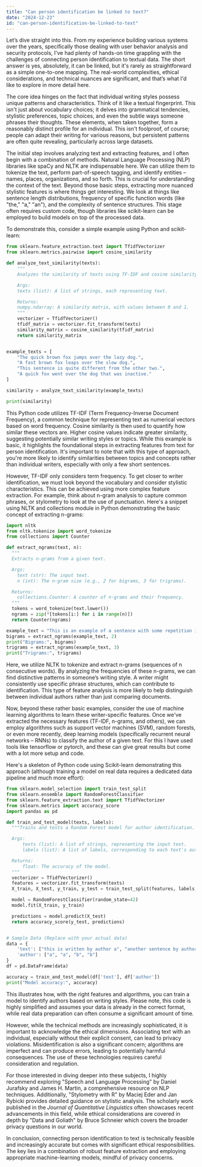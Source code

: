 ```yaml
---
title: "Can person identification be linked to text?"
date: "2024-12-23"
id: "can-person-identification-be-linked-to-text"
---
```


Let’s dive straight into this. From my experience building various systems over the years, specifically those dealing with user behavior analysis and security protocols, I've had plenty of hands-on time grappling with the challenges of connecting person identification to textual data. The short answer is yes, absolutely, it can be linked, but it's rarely as straightforward as a simple one-to-one mapping. The real-world complexities, ethical considerations, and technical nuances are significant, and that’s what I'd like to explore in more detail here.

The core idea hinges on the fact that individual writing styles possess unique patterns and characteristics. Think of it like a textual fingerprint. This isn't just about vocabulary choices; it delves into grammatical tendencies, stylistic preferences, topic choices, and even the subtle ways someone phrases their thoughts. These elements, when taken together, form a reasonably distinct profile for an individual. This isn't foolproof, of course; people can adapt their writing for various reasons, but persistent patterns are often quite revealing, particularly across large datasets.

The initial step involves analyzing text and extracting features, and I often begin with a combination of methods. Natural Language Processing (NLP) libraries like spaCy and NLTK are indispensable here. We can utilize them to tokenize the text, perform part-of-speech tagging, and identify entities – names, places, organizations, and so forth. This is crucial for understanding the context of the text. Beyond those basic steps, extracting more nuanced stylistic features is where things get interesting. We look at things like sentence length distributions, frequency of specific function words (like "the," "a," "an"), and the complexity of sentence structures. This stage often requires custom code, though libraries like scikit-learn can be employed to build models on top of the processed data.

To demonstrate this, consider a simple example using Python and scikit-learn:

```python
from sklearn.feature_extraction.text import TfidfVectorizer
from sklearn.metrics.pairwise import cosine_similarity

def analyze_text_similarity(texts):
    """
    Analyzes the similarity of texts using TF-IDF and cosine similarity.

    Args:
    texts (list): A list of strings, each representing text.

    Returns:
    numpy.ndarray: A similarity matrix, with values between 0 and 1.
    """
    vectorizer = TfidfVectorizer()
    tfidf_matrix = vectorizer.fit_transform(texts)
    similarity_matrix = cosine_similarity(tfidf_matrix)
    return similarity_matrix


example_texts = [
    "The quick brown fox jumps over the lazy dog.",
    "A fast brown fox leaps over the slow dog.",
    "This sentence is quite different from the other two.",
    "A quick fox went over the dog that was inactive."
]

similarity = analyze_text_similarity(example_texts)

print(similarity)
```

This Python code utilizes TF-IDF (Term Frequency-Inverse Document Frequency), a common technique for representing text as numerical vectors based on word frequency. Cosine similarity is then used to quantify how similar these vectors are. Higher cosine values indicate greater similarity, suggesting potentially similar writing styles or topics. While this example is basic, it highlights the foundational steps in extracting features from text for person identification. It's important to note that with this type of approach, you're more likely to identify similarities between topics and concepts rather than individual writers, especially with only a few short sentences.

However, TF-IDF only considers term frequency. To get closer to writer identification, we must look beyond the vocabulary and consider stylistic characteristics. This can be achieved using more complex feature extraction. For example, think about n-gram analysis to capture common phrases, or stylometry to look at the use of punctuation. Here's a snippet using NLTK and collections module in Python demonstrating the basic concept of extracting n-grams:

```python
import nltk
from nltk.tokenize import word_tokenize
from collections import Counter

def extract_ngrams(text, n):
  """
  Extracts n-grams from a given text.

  Args:
    text (str): The input text.
    n (int): The n-gram size (e.g., 2 for bigrams, 3 for trigrams).

  Returns:
    collections.Counter: A counter of n-grams and their frequency.
  """
  tokens = word_tokenize(text.lower())
  ngrams = zip(*[tokens[i:] for i in range(n)])
  return Counter(ngrams)

example_text = "This is an example of a sentence with some repetition in it."
bigrams = extract_ngrams(example_text, 2)
print("Bigrams:", bigrams)
trigrams = extract_ngrams(example_text, 3)
print("Trigrams:", trigrams)
```

Here, we utilize NLTK to tokenize and extract n-grams (sequences of n consecutive words). By analyzing the frequencies of these n-grams, we can find distinctive patterns in someone’s writing style. A writer might consistently use specific phrase structures, which can contribute to identification. This type of feature analysis is more likely to help distinguish between individual authors rather than just comparing documents.

Now, beyond these rather basic examples, consider the use of machine learning algorithms to learn these writer-specific features. Once we've extracted the necessary features (TF-IDF, n-grams, and others), we can employ algorithms such as support vector machines (SVM), random forests, or even more recently, deep learning models (specifically recurrent neural networks – RNNs) to classify the author of a given text. For this I have used tools like tensorflow or pytorch, and these can give great results but come with a lot more setup and code.

Here's a skeleton of Python code using Scikit-learn demonstrating this approach (although training a model on real data requires a dedicated data pipeline and much more effort):

```python
from sklearn.model_selection import train_test_split
from sklearn.ensemble import RandomForestClassifier
from sklearn.feature_extraction.text import TfidfVectorizer
from sklearn.metrics import accuracy_score
import pandas as pd

def train_and_test_model(texts, labels):
  """Trains and tests a Random Forest model for author identification.

  Args:
      texts (list): A list of strings, representing the input text.
      labels (list): A list of labels, corresponding to each text's author.

  Returns:
      float: The accuracy of the model.
  """
  vectorizer = TfidfVectorizer()
  features = vectorizer.fit_transform(texts)
  X_train, X_test, y_train, y_test = train_test_split(features, labels, test_size=0.2, random_state=42)

  model = RandomForestClassifier(random_state=42)
  model.fit(X_train, y_train)

  predictions = model.predict(X_test)
  return accuracy_score(y_test, predictions)


# Sample Data (Replace with your actual data)
data = {
    'text': ["this is written by author a", "another sentence by author a", "This is author b speaking", "A different text for author b"],
    'author': ["a", "a", "b", "b"]
}
df = pd.DataFrame(data)

accuracy = train_and_test_model(df['text'], df['author'])
print("Model accuracy:", accuracy)
```
This illustrates how, with the right features and algorithms, you can train a model to identify authors based on writing styles. Please note, this code is highly simplified and assumes your data is already in the correct format, while real data preparation can often consume a significant amount of time.

However, while the technical methods are increasingly sophisticated, it is important to acknowledge the ethical dimensions. Associating text with an individual, especially without their explicit consent, can lead to privacy violations. Misidentification is also a significant concern; algorithms are imperfect and can produce errors, leading to potentially harmful consequences. The use of these technologies requires careful consideration and regulation.

For those interested in diving deeper into these subjects, I highly recommend exploring "Speech and Language Processing" by Daniel Jurafsky and James H. Martin, a comprehensive resource on NLP techniques. Additionally, "Stylometry with R" by Maciej Eder and Jan Rybicki provides detailed guidance on stylistic analysis. The scholarly work published in the *Journal of Quantitative Linguistics* often showcases recent advancements in this field, while ethical considerations are covered in depth by "Data and Goliath" by Bruce Schneier which covers the broader privacy questions in our world.

In conclusion, connecting person identification to text is technically feasible and increasingly accurate but comes with significant ethical responsibilities. The key lies in a combination of robust feature extraction and employing appropriate machine-learning models, mindful of privacy concerns.
